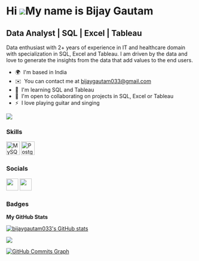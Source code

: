 Hi ![](https://user-images.githubusercontent.com/18350557/176309783-0785949b-9127-417c-8b55-ab5a4333674e.gif)My name is Bijay Gautam
====================================================================================================================================

Data Analyst | SQL | Excel | Tableau
------------------------------------

Data enthusiast with 2+ years of experience in IT and healthcare domain with specialization in SQL, Excel and Tableau. I am driven by the data and love to generate the insights from the data that add values to the end users.

* 🌍  I'm based in India
* ✉️  You can contact me at [bijaygautam033@gmail.com](mailto:bijaygautam033@gmail.com)
* 🧠  I'm learning SQL and Tableau
* 🤝  I'm open to collaborating on projects in SQL, Excel or Tableau
* ⚡  I love playing guitar and singing

<a href="https://www.github.com/bijaygautam033" target="_blank" rel="noreferrer"><img
src="https://img.shields.io/github/followers/bijaygautam033?logo=github&style=for-the-badge&color=0891b2&labelColor=1c1917" /></a>

### Skills


<p align="left">
<a href="https://www.mysql.com/" target="_blank" rel="noreferrer"><img src="https://raw.githubusercontent.com/danielcranney/readme-generator/main/public/icons/skills/mysql-colored.svg" width="36" height="36" alt="MySQL" /></a>
<a href="https://www.postgresql.org/" target="_blank" rel="noreferrer"><img src="https://raw.githubusercontent.com/danielcranney/readme-generator/main/public/icons/skills/postgresql-colored.svg" width="36" height="36" alt="PostgreSQL" /></a>
</p>


### Socials

<p align="left"> <a href="https://www.github.com/bijaygautam033" target="_blank" rel="noreferrer"><img src="https://raw.githubusercontent.com/danielcranney/readme-generator/main/public/icons/socials/github.svg" width="32" height="32" /></a> <a href="https://www.linkedin.com/in/bijaygautam123" target="_blank" rel="noreferrer"><img src="https://raw.githubusercontent.com/danielcranney/readme-generator/main/public/icons/socials/linkedin.svg" width="32" height="32" /></a></p>

### Badges

<b>My GitHub Stats</b>

<a href="http://www.github.com/bijaygautam033"><img src="https://github-readme-stats.vercel.app/api?username=bijaygautam033&show_icons=true&hide=&count_private=true&title_color=0891b2&text_color=ffffff&icon_color=0891b2&bg_color=1c1917&hide_border=true&show_icons=true" alt="bijaygautam033's GitHub stats" /></a>

<a href="http://www.github.com/bijaygautam033"><img src="https://github-readme-streak-stats.herokuapp.com/?user=bijaygautam033&stroke=ffffff&background=1c1917&ring=0891b2&fire=0891b2&currStreakNum=ffffff&currStreakLabel=0891b2&sideNums=ffffff&sideLabels=ffffff&dates=ffffff&hide_border=true" /></a>

<a href="http://www.github.com/bijaygautam033"><img src="https://github-readme-activity-graph.cyclic.app/graph?username=bijaygautam033&bg_color=1c1917&color=ffffff&line=0891b2&point=ffffff&area_color=1c1917&area=true&hide_border=true&custom_title=GitHub%20Commits%20Graph" alt="GitHub Commits Graph" /></a>
